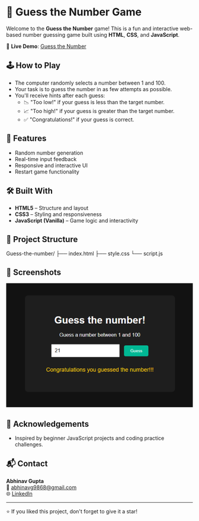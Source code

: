 # 🎯 Guess the Number Game

Welcome to the **Guess the Number** game! This is a fun and interactive web-based number guessing game built using **HTML**, **CSS**, and **JavaScript**.

🔗 **Live Demo**: [Guess the Number](https://abhinav23055.github.io/Guess-the-number/)

## 🕹️ How to Play

- The computer randomly selects a number between 1 and 100.
- Your task is to guess the number in as few attempts as possible.
- You'll receive hints after each guess:
  - 📉 "Too low!" if your guess is less than the target number.
  - 📈 "Too high!" if your guess is greater than the target number.
  - ✅ "Congratulations!" if your guess is correct.

## 🚀 Features

- Random number generation
- Real-time input feedback
- Responsive and interactive UI
- Restart game functionality

## 🛠️ Built With

- **HTML5** – Structure and layout
- **CSS3** – Styling and responsiveness
- **JavaScript (Vanilla)** – Game logic and interactivity

## 📁 Project Structure

Guess-the-number/ ├── index.html ├── style.css └── script.js


## 📸 Screenshots

![Game Screenshot](Guess-the-number.PNG) <!-- Replace with your actual screenshot URL if available -->

## 🙌 Acknowledgements

- Inspired by beginner JavaScript projects and coding practice challenges.

## 📬 Contact

**Abhinav Gupta**  
📧 abhinavg9868@gmail.com  
🌐 [LinkedIn](https://www.linkedin.com/in/your-profile)

---

⭐ If you liked this project, don't forget to give it a star!
